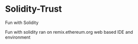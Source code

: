# Solidity-Trust
Fun with Solidity

Fun with solidity ran on remix.ethereum.org web based IDE and environment
